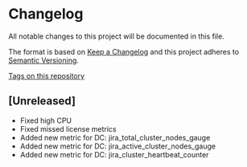 # Changelog

All notable changes to this project will be documented in this file.

The format is based on [Keep a Changelog](http://keepachangelog.com/en/1.0.0/)
and this project adheres to [Semantic Versioning](http://semver.org/spec/v2.0.0.html).

[Tags on this repository](https://github.com/AndreyVMarkelov/jira-prometheus-exporter/releases)

## [Unreleased]

- Fixed high CPU
- Fixed missed license metrics
- Added new metric for DC: jira_total_cluster_nodes_gauge
- Added new metric for DC: jira_active_cluster_nodes_gauge
- Added new metric for DC: jira_cluster_heartbeat_counter
